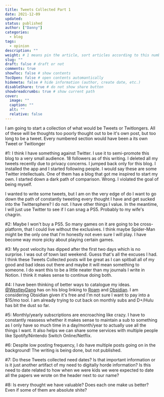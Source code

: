 ```yaml
---
title: Tweets Collected Part 1
date: 2021-12-09
updated:
status: published
author: ["Danny"]
categories:
  - blog
tags:
  - opinion
description: ""
weight: # 1 means pin the article, sort articles according to this number
slug: ""
draft: false # draft or not
comments: true
showToc: false # show contents
TocOpen: false # open contents automantically
hidemeta: false # hide information (author, create date, etc.)
disableShare: true # do not show share button
showbreadcrumbs: true # show current path
cover:
  image: ""
  caption: ""
  alt: ""
  relative: false
---
```


I am going to start a collection of what would be Tweets or Twitlongers. All of these will be thoughts too poorly thought out to be it's own post, but too long to be a tweet. Every numbered section would have been a its own Tweet or Twitlonger

\#1: I think I have something against Twitter. I use it to semi-promote this blog to a very small audience. 18 followers as of this writing. I deleted all my tweets recently due to privacy concerns. I jumped back only for this blog. I installed the app and I started following people. I would say these are some Twitter intellectuals. One of them has a blog that got me inspired to start my own. I started down a dark path of comparison. Wrong. I violated the goal of being myself.

I wanted to write some tweets, but I am on the very edge of do I want to go down the path of constantly tweeting every thought I have and get sucked into the Twittersphere? I do not. I have other things I value. In the meantime, I will just use Twitter to see if I can snag a PS5. Probably to my wife's chagrin.

\#2: Maybe I won't buy a PS5. So many games on it are going to be cross-platform, that I could live without the exclusives. I think maybe Spider-Man might be the only one that I'm honestly not even sure I will play. I have become way more picky about playing certain games.

\#3: My post velocity has dipped after the first two days which is no surprise. I was out of town last weekend. Guess that's all the excuses I had. I think these Tweets Collected posts will be great as I can spitball all of my good and bad ideas out there and maybe it will mean something to someone. I do want this to be a little neater than my journals I write in Notion. I think it makes sense to continue doing both.

\#4: I have been thinking of better ways to catalogue my ideas. [@WestleyDang](https://twitter.com/WestleyDang) has on his blog linking to [Roam](https://roamresearch.com/) and [Obsidian](https://obsidian.md/). I am considering Obsidian given it's free and I'm not sure I want to pay into a $15/mo tool. I am already trying to cut back on monthly subs and D+/Hulu has bit the dust so far.

\#5: Monthly/yearly subscriptions are encroaching like crazy. I have to constantly reassess whether it makes sense to maintain a sub to something as I only have so much time in a day/month/year to actually use all the things I want. It also helps we can share some services with multiple people like Spotify/Nintendo Switch Online/Netflix.

\#6: Despite low posting frequency, I do have multiple posts going on in the background! The writing is being done, but not published.

\#7: Do these Tweets collected need dates? Is that important information or is it just another artifact of my need to digitally horde information? Is this need to date related to how when we were kids we were expected to date all the papers we wrote on the header next to our name?

\#8: Is every thought we have valuable? Does each one make us better? Even if some of them are absolute shite?
